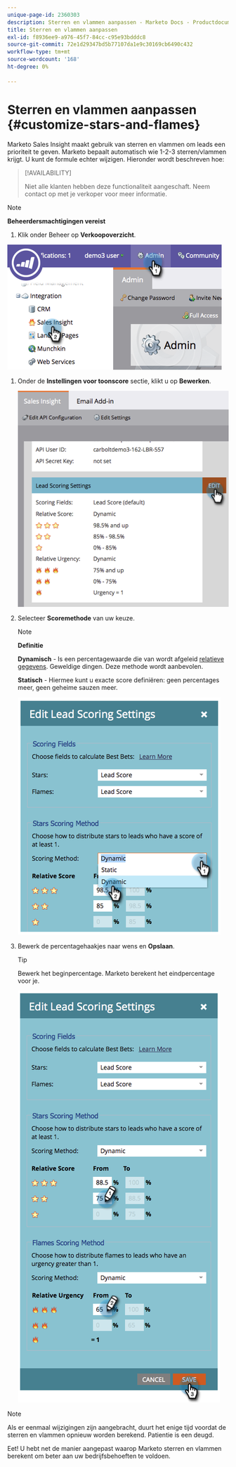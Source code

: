 ```yaml
---
unique-page-id: 2360303
description: Sterren en vlammen aanpassen - Marketo Docs - Productdocumentatie
title: Sterren en vlammen aanpassen
exl-id: f8936ee9-a976-45f7-84cc-c95e93bdddc8
source-git-commit: 72e1d29347bd5b77107da1e9c30169cb6490c432
workflow-type: tm+mt
source-wordcount: '168'
ht-degree: 0%

---
```


# Sterren en vlammen aanpassen {#customize-stars-and-flames}

Marketo Sales Insight maakt gebruik van sterren en vlammen om leads een prioriteit te geven. Marketo bepaalt automatisch wie 1-2-3 sterren/vlammen krijgt. U kunt de formule echter wijzigen. Hieronder wordt beschreven hoe:

>[!AVAILABILITY]
>
>Niet alle klanten hebben deze functionaliteit aangeschaft. Neem contact op met je verkoper voor meer informatie.

>[!NOTE]
>
>**Beheerdersmachtigingen vereist**

1. Klik onder Beheer op **Verkoopoverzicht**.

![](assets/image2014-9-16-13-3a38-3a6.png)

1. Onder de **Instellingen voor toonscore** sectie, klikt u op **Bewerken**.

   ![](assets/image2014-9-16-13-3a38-3a17.png)

1. Selecteer **Scoremethode** van uw keuze.

   >[!NOTE]
   >
   >**Definitie**
   >
   >**Dynamisch** - Is een percentagewaarde die van wordt afgeleid [relatieve gegevens](/help/marketo/product-docs/marketo-sales-insight/msi-for-salesforce/features/stars-and-flames/priority-urgency-relative-score-and-best-bets.md). Geweldige dingen. Deze methode wordt aanbevolen.
   >
   >**Statisch** - Hiermee kunt u exacte score definiëren: geen percentages meer, geen geheime sauzen meer.

   ![](assets/image2014-9-16-13-3a38-3a31.png)

1. Bewerk de percentagehaakjes naar wens en **Opslaan**.

   >[!TIP]
   >
   >Bewerk het beginpercentage. Marketo berekent het eindpercentage voor je.

   ![](assets/image2014-9-16-13-3a38-3a49.png)

>[!NOTE]
>
>Als er eenmaal wijzigingen zijn aangebracht, duurt het enige tijd voordat de sterren en vlammen opnieuw worden berekend. Patientie is een deugd.

Eet! U hebt net de manier aangepast waarop Marketo sterren en vlammen berekent om beter aan uw bedrijfsbehoeften te voldoen.

